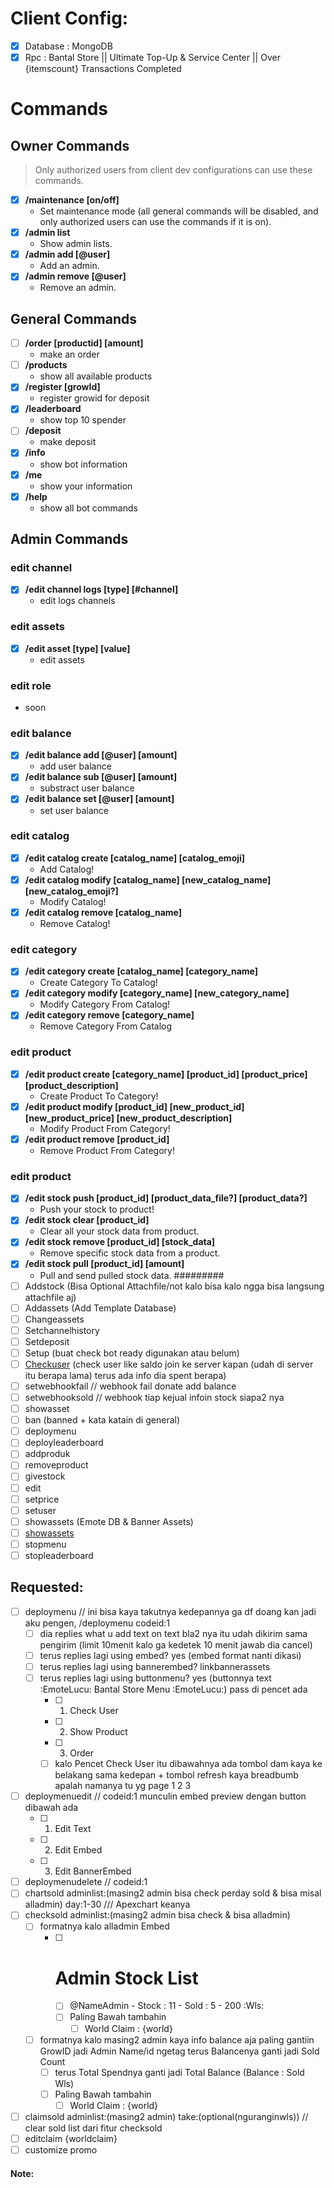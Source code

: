 # Client Config:
- [x] Database : MongoDB
- [x] Rpc : Bantal Store || Ultimate Top-Up & Service Center || Over {itemscount} Transactions Completed

# Commands

## Owner Commands
> Only authorized users from client dev configurations can use these commands.
- [x] **/maintenance [on/off]**
  - Set maintenance mode (all general commands will be disabled, and only authorized users can use the commands if it is on). 
- [x] **/admin list**
  - Show admin lists.
- [x] **/admin add [@user]** 
  - Add an admin.
- [x] **/admin remove [@user]** 
  - Remove an admin.

## General Commands
- [ ] **/order [productid] [amount]**
  - make an order
- [ ] **/products**
  - show all available products
- [x] **/register [growId]**
  - register growid for deposit
- [x] **/leaderboard**
  - show top 10 spender
- [ ] **/deposit**
  - make deposit
- [x] **/info**
  - show bot information
- [x] **/me**
  - show your information
- [x] **/help**
  - show all bot commands

## Admin Commands
### edit channel
- [x] **/edit channel logs [type] [#channel]**
  - edit logs channels
### edit assets
- [x] **/edit asset [type] [value]**
  - edit assets
### edit role
- soon
### edit balance
- [x] **/edit balance add [@user] [amount]**
  - add user balance
- [x] **/edit balance sub [@user] [amount]**
  - substract user balance
- [x] **/edit balance set [@user] [amount]**
  - set user balance
### edit catalog
- [x] **/edit catalog create [catalog_name] [catalog_emoji]**
  - Add Catalog!
- [x] **/edit catalog modify [catalog_name] [new_catalog_name] [new_catalog_emoji?]**
  - Modify Catalog!
- [x] **/edit catalog remove [catalog_name]**
  - Remove Catalog!
### edit category
- [x] **/edit category create [catalog_name] [category_name]**
  - Create Category To Catalog!
- [x] **/edit category modify [category_name] [new_category_name]**
  - Modify Category From Catalog!
- [x] **/edit category remove [category_name]**
  - Remove Category From Catalog
### edit product
- [x] **/edit product create [category_name] [product_id] [product_price] [product_description]**
  - Create Product To Category!
- [x] **/edit product modify [product_id] [new_product_id] [new_product_price] [new_product_description]**
  - Modify Product From Category!
- [x] **/edit product remove [product_id]**
  - Remove Product From Category!
### edit product
- [x] **/edit stock push [product_id] [product_data_file?] [product_data?]**
  - Push your stock to product!
- [x] **/edit stock clear [product_id]**
  - Clear all your stock data from product.
- [x] **/edit stock remove [product_id] [stock_data]**
  - Remove specific stock data from a product.
- [x] **/edit stock pull [product_id] [amount]**
  - Pull and send pulled stock data.
#########
- [ ] Addstock (Bisa Optional Attachfile/not kalo bisa kalo ngga bisa langsung attachfile aj)
- [ ] Addassets (Add Template Database)
- [ ] Changeassets
- [ ] Setchannelhistory
- [ ] Setdeposit
- [ ] Setup (buat check bot ready digunakan atau belum)
- [ ] [Checkuser](https://discord.com/channels/1036152375091671140/1268954498542600388/1268954790927405149) (check user like saldo join ke server kapan (udah di server itu berapa lama) terus ada info dia spent berapa)
- [ ] setwebhookfail // webhook fail donate add balance
- [ ] setwebhooksold // webhook tiap kejual infoin stock siapa2 nya
- [ ] showasset
- [ ] ban (banned + kata katain di general)
- [ ] deploymenu
- [ ] deployleaderboard
- [ ] addproduk
- [ ] removeproduct
- [ ] givestock
- [ ] edit
- [ ] setprice
- [ ] setuser
- [ ] showassets (Emote DB & Banner Assets)
- [ ] [showassets](https://discord.com/channels/1036152375091671140/1268954498542600388/1268959033239539763)
- [ ] stopmenu
- [ ] stopleaderboard

## Requested:
- [ ] deploymenu // ini bisa kaya takutnya kedepannya ga df doang kan jadi aku pengen, /deploymenu codeid:1
  - [ ] dia replies what u add text on text bla2 nya itu udah dikirim sama pengirim (limit 10menit kalo ga kedetek 10 menit jawab dia cancel)
  - [ ] terus replies lagi using embed? yes (embed format nanti dikasi)
  - [ ] terus replies lagi using bannerembed? linkbannerassets
  - [ ] terus replies lagi using buttonmenu? yes (buttonnya text :EmoteLucu: Bantal Store Menu :EmoteLucu:) pass di pencet ada
    - [ ] 1. Check User
    - [ ] 2. Show Product
    - [ ] 3. Order
    - [ ] kalo Pencet Check User itu dibawahnya ada tombol dam kaya ke belakang sama kedepan + tombol refresh kaya breadbumb apalah namanya tu yg page 1 2 3
- [ ] deploymenuedit // codeid:1 munculin embed preview dengan button dibawah ada
  - [ ] 1. Edit Text
  - [ ] 2. Edit Embed
  - [ ] 3. Edit BannerEmbed
- [ ] deploymenudelete // codeid:1
- [ ] chartsold adminlist:(masing2 admin bisa check perday sold & bisa misal alladmin) day:1-30  /// Apexchart keanya
- [ ] checksold adminlist:(masing2 admin bisa check  & bisa alladmin)
  - [ ] formatnya kalo alladmin Embed
    - [ ] # Admin Stock List
      - [ ] @NameAdmin - Stock : 11 - Sold : 5 - 200 :Wls:
      - [ ] Paling Bawah tambahin
        - [ ] World Claim : {world}
  - [ ] formatnya kalo masing2 admin kaya info balance aja paling gantiin GrowID jadi Admin Name/id ngetag terus Balancenya ganti jadi Sold Count
    - [ ] terus Total Spendnya ganti jadi Total Balance (Balance : Sold Wls)
    - [ ] Paling Bawah tambahin
      - [ ] World Claim : {world}
- [ ] claimsold adminlist:(masing2 admin) take:(optional(nguranginwls)) // clear sold list dari fitur checksold
- [ ] editclaim {worldclaim}
- [ ] customize promo

#### Note:
